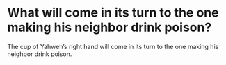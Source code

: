 # What will come in its turn to the one making his neighbor drink poison?

The cup of Yahweh’s right hand will come in its turn to the one making his neighbor drink poison.

